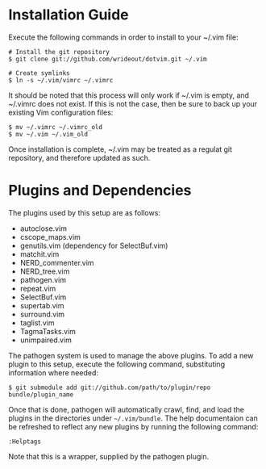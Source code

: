 # Installation Guide
Execute the following commands in order to install to your ~/.vim file:

    # Install the git repository
    $ git clone git://github.com/wrideout/dotvim.git ~/.vim

    # Create symlinks
    $ ln -s ~/.vim/vimrc ~/.vimrc

It should be noted that this process will only work if ~/.vim is empty, and
~/.vimrc does not exist.  If this is not the case, then be sure to back up your
existing Vim configuration files:

    $ mv ~/.vimrc ~/.vimrc_old
    $ mv ~/.vim ~/.vim_old

Once installation is complete, ~/.vim may be treated as a regulat git
repository, and therefore updated as such.

# Plugins and Dependencies
The plugins used by this setup are as follows:
    
* autoclose.vim
* cscope_maps.vim
* genutils.vim (dependency for SelectBuf.vim)
* matchit.vim
* NERD_commenter.vim
* NERD_tree.vim
* pathogen.vim
* repeat.vim
* SelectBuf.vim
* supertab.vim
* surround.vim
* taglist.vim
* TagmaTasks.vim
* unimpaired.vim

The pathogen system is used to manage the above plugins.  To add a new plugin to
this setup, execute the following command, substituting information where
needed:

    $ git submodule add git://github.com/path/to/plugin/repo bundle/plugin_name

Once that is done, pathogen will automatically crawl, find, and load the plugins
in the directories under `~/.vim/bundle`.  The help documentaion can be
refreshed to reflect any new plugins by running the following command:

    :Helptags

Note that this is a wrapper, supplied by the pathogen plugin.

